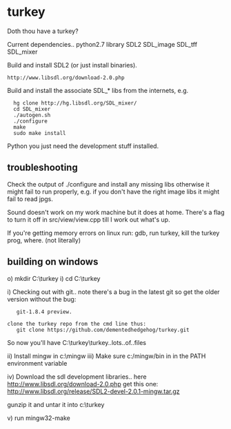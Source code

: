 turkey
======

Doth thou have a turkey?

Current dependencies.. 
   python2.7 library
   SDL2
   SDL_image
   SDL_tff
   SDL_mixer


Build and install SDL2 (or just install binaries).

    http://www.libsdl.org/download-2.0.php


Build and install the associate SDL_* libs from the internets, e.g.

      hg clone http://hg.libsdl.org/SDL_mixer/
      cd SDL_mixer
      ./autogen.sh
      ./configure
      make
      sudo make install

Python you just need the development stuff installed.


troubleshooting
---------------

Check the output of ./configure and install any missing libs otherwise it might fail to run properly, e.g. if you don't have the right image libs it might fail to read jpgs.

Sound doesn't work on my work machine but it does at home.  There's a flag to turn it off in src/view/view.cpp till I work out what's up.

If you're getting memory errors on linux run: gdb, run turkey, kill the turkey prog, where.
(not literally)


      
building on windows
-------------------

 o) mkdir C:\turkey
 i) cd C:\turkey

 i) Checking out with git.. note there's a bug in the latest git so get the older 
    version without the bug:

       git-1.8.4 preview.

    clone the turkey repo from the cmd line thus:     
       git clone https://github.com/dementedhedgehog/turkey.git

   So now you'll have C:\turkey\turkey\..lots..of..files


 ii) Install mingw in c:\mingw 
 iii) Make sure c:/mingw/bin in in the PATH environment variable

 iv) Download the sdl development libraries.. here
        http://www.libsdl.org/download-2.0.php
    get this one:
        http://www.libsdl.org/release/SDL2-devel-2.0.1-mingw.tar.gz

   gunzip it and untar it into c:\turkey    



 v) run mingw32-make
 

     

